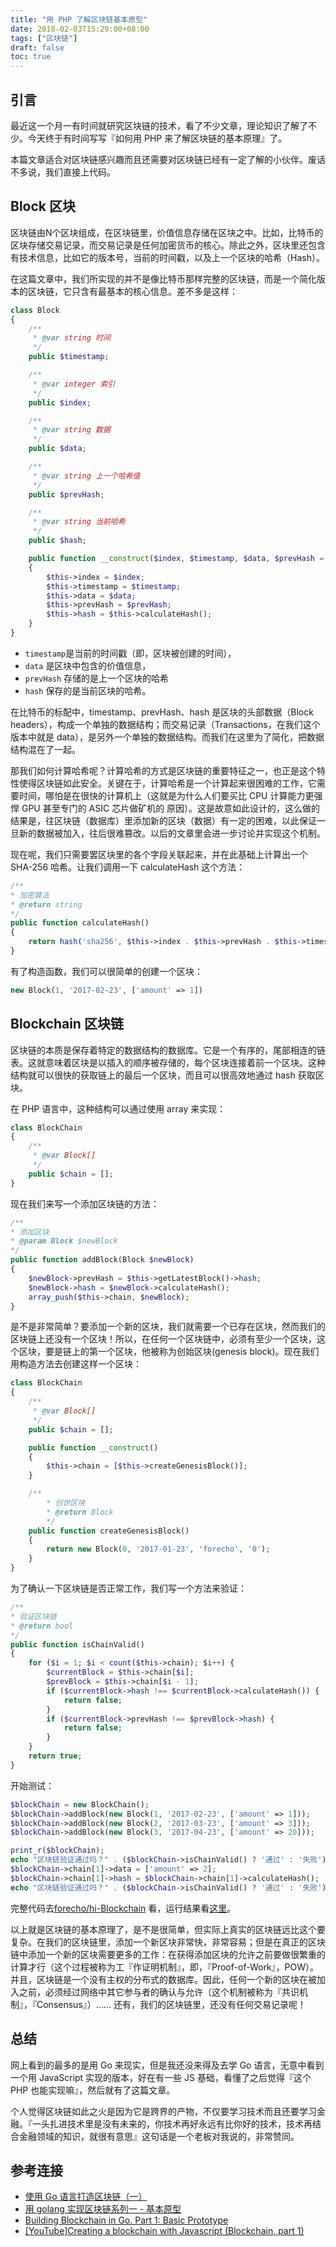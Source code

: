 ```yaml
---
title: "用 PHP 了解区块链基本原型"
date: 2018-02-03T15:29:00+08:00
tags: ["区块链"] 
draft: false
toc: true
---
```


## 引言

最近这一个月一有时间就研究区块链的技术，看了不少文章，理论知识了解了不少。今天终于有时间写写『如何用 PHP 来了解区块链的基本原理』了。

本篇文章适合对区块链感兴趣而且还需要对区块链已经有一定了解的小伙伴。废话不多说，我们直接上代码。

## Block 区块

区块链由N个区块组成，在区块链里，价值信息存储在区块之中。比如，比特币的区块存储交易记录，而交易记录是任何加密货币的核心。除此之外，区块里还包含有技术信息，比如它的版本号，当前的时间戳，以及上一个区块的哈希（Hash）。

<!--more-->

在这篇文章中，我们所实现的并不是像比特币那样完整的区块链，而是一个简化版本的区块链，它只含有最基本的核心信息。差不多是这样：

```php
class Block
{
    /**
     * @var string 时间
     */
    public $timestamp;

    /**
     * @var integer 索引
     */
    public $index;

    /**
     * @var string 数据
     */
    public $data;

    /**
     * @var string 上一个哈希值
     */
    public $prevHash;

    /**
     * @var string 当前哈希
     */
    public $hash;

    public function __construct($index, $timestamp, $data, $prevHash = '')
    {
        $this->index = $index;
        $this->timestamp = $timestamp;
        $this->data = $data;
        $this->prevHash = $prevHash;
        $this->hash = $this->calculateHash();
    }
}
```

- `timestamp`是当前的时间戳（即，区块被创建的时间），
- `data` 是区块中包含的价值信息，
- `prevHash` 存储的是上一个区块的哈希
- `hash` 保存的是当前区块的哈希。

在比特币的标配中，timestamp、prevHash、hash 是区块的头部数据（Block headers），构成一个单独的数据结构；而交易记录（Transactions，在我们这个版本中就是 data），是另外一个单独的数据结构。而我们在这里为了简化，把数据结构混在了一起。


那我们如何计算哈希呢？计算哈希的方式是区块链的重要特征之一，也正是这个特性使得区块链如此安全。关键在于，计算哈希是一个计算起来很困难的工作，它需要时间，哪怕是在很快的计算机上（这就是为什么人们要买比 CPU 计算能力更强悍 GPU 甚至专门的 ASIC 芯片做矿机的 原因）。这是故意如此设计的，这么做的结果是，往区块链（数据库）里添加新的区块（数据）有一定的困难，以此保证一旦新的数据被加入，往后很难篡改。以后的文章里会进一步讨论并实现这个机制。

现在呢，我们只需要罢区块里的各个字段关联起来，并在此基础上计算出一个 SHA-256 哈希。让我们调用一下  calculateHash 这个方法：

```php
/**
* 加密算法
* @return string
*/
public function calculateHash()
{
    return hash('sha256', $this->index . $this->prevHash . $this->timestamp . json_encode($this->data));
}
```

有了构造函数，我们可以很简单的创建一个区块：

```php
new Block(1, '2017-02-23', ['amount' => 1])
```

## Blockchain 区块链

区块链的本质是保存着特定的数据结构的数据库。它是一个有序的，尾部相连的链表。这就意味着区块是以插入的顺序被存储的，每个区块连接着前一个区块。这种结构就可以很快的获取链上的最后一个区块，而且可以很高效地通过 hash 获取区块。

在 PHP 语言中，这种结构可以通过使用 array 来实现：

```php
class BlockChain
{
    /**
     * @var Block[]
     */
    public $chain = [];
}
```

现在我们来写一个添加区块链的方法：

```php
/**
* 添加区块
* @param Block $newBlock
*/
public function addBlock(Block $newBlock)
{
    $newBlock->prevHash = $this->getLatestBlock()->hash;
    $newBlock->hash = $newBlock->calculateHash();
    array_push($this->chain, $newBlock);
}
```

是不是非常简单？要添加一个新的区块，我们就需要一个已存在区块，然而我们的区块链上还没有一个区块！所以，在任何一个区块链中，必须有至少一个区块，这个区块，要是链上的第一个区块，他被称为创始区块(genesis block)。现在我们用构造方法去创建这样一个区块：


```php
class BlockChain
{
    /**
     * @var Block[]
     */
    public $chain = [];

    public function __construct()
    {
        $this->chain = [$this->createGenesisBlock()];
    }

    /**
        * 创世区块
        * @return Block
        */
    public function createGenesisBlock()
    {
        return new Block(0, '2017-01-23', 'forecho', '0');
    }
}
```

为了确认一下区块链是否正常工作，我们写一个方法来验证：

```php
/**
* 验证区块链
* @return bool
*/
public function isChainValid()
{
    for ($i = 1; $i < count($this->chain); $i++) {
        $currentBlock = $this->chain[$i];
        $prevBlock = $this->chain[$i - 1];
        if ($currentBlock->hash !== $currentBlock->calculateHash()) {
            return false;
        }
        if ($currentBlock->prevHash !== $prevBlock->hash) {
            return false;
        }
    }
    return true;
}
```

开始测试：


```php
$blockChain = new BlockChain();
$blockChain->addBlock(new Block(1, '2017-02-23', ['amount' => 1]));
$blockChain->addBlock(new Block(2, '2017-03-23', ['amount' => 3]));
$blockChain->addBlock(new Block(3, '2017-04-23', ['amount' => 20]));

print_r($blockChain);
echo "区块链验证通过吗？" . ($blockChain->isChainValid() ? '通过' : '失败') . PHP_EOL;
$blockChain->chain[1]->data = ['amount' => 2];
$blockChain->chain[1]->hash = $blockChain->chain[1]->calculateHash();
echo "区块链验证通过吗？" . ($blockChain->isChainValid() ? '通过' : '失败') . PHP_EOL;
```

完整代码去[forecho/hi-Blockchain](https://github.com/forecho/hi-Blockchain) 看，运行结果看[这里](https://ideone.com/CDGIju)。

以上就是区块链的基本原理了，是不是很简单，但实际上真实的区块链远比这个要复杂。在我们的区块链里，添加一个新区块非常快，非常容易；但是在真正的区块链中添加一个新的区块需要更多的工作：在获得添加区块的允许之前要做很繁重的计算才行（这个过程被称为工『作证明机制』，即，『Proof-of-Work』，POW）。并且，区块链是一个没有主权的分布式的数据库。因此，任何一个新的区块在被加入之前，必须经过网络中其它参与者的确认与允许（这个机制被称为『共识机制』，『Consensus』）…… 还有，我们的区块链里，还没有任何交易记录呢！


## 总结

网上看到的最多的是用 Go 来现实，但是我还没来得及去学 Go 语言，无意中看到一个用 JavaScript 实现的版本，好在有一些 JS 基础，看懂了之后觉得『这个 PHP 也能实现嘛』，然后就有了这篇文章。

个人觉得区块链如此之火是因为它是跨界的产物，不仅要学习技术而且还要学习金融。『一头扎进技术里是没有未来的，你技术再好永远有比你好的技术，技术再结合金融领域的知识，就很有意思』这句话是一个老板对我说的，非常赞同。

## 参考连接

- [使用 Go 语言打造区块链（一）](http://lixiaolai.com/2017/09/28/building-blockchain-in-go-part-1/)
- [用 golang 实现区块链系列一 - 基本原型](https://annatarhe.github.io/2017/12/29/building-blockchain-in-go-part-1-basic-prototype.html)
- [Building Blockchain in Go. Part 1: Basic Prototype](https://jeiwan.cc/posts/building-blockchain-in-go-part-1/)
- [[YouTube]Creating a blockchain with Javascript (Blockchain, part 1)](https://www.youtube.com/watch?v=zVqczFZr124&t=10s&index=2&list=PLQ5fjAsCtfQ77yDXk8BVW6sRQO9qzq-Os)